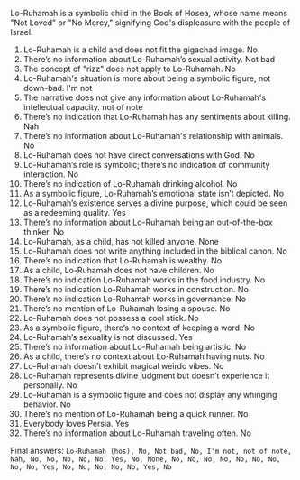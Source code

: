 Lo-Ruhamah is a symbolic child in the Book of Hosea, whose name means "Not Loved" or "No Mercy," signifying God's displeasure with the people of Israel.

1. Lo-Ruhamah is a child and does not fit the gigachad image. No
2. There’s no information about Lo-Ruhamah’s sexual activity. Not bad
3. The concept of "rizz" does not apply to Lo-Ruhamah. No
4. Lo-Ruhamah's situation is more about being a symbolic figure, not down-bad. I'm not
5. The narrative does not give any information about Lo-Ruhamah's intellectual capacity. not of note
6. There’s no indication that Lo-Ruhamah has any sentiments about killing. Nah
7. There’s no information about Lo-Ruhamah's relationship with animals. No
8. Lo-Ruhamah does not have direct conversations with God. No
9. Lo-Ruhamah’s role is symbolic; there’s no indication of community interaction. No
10. There’s no indication of Lo-Ruhamah drinking alcohol. No
11. As a symbolic figure, Lo-Ruhamah’s emotional state isn’t depicted. No
12. Lo-Ruhamah’s existence serves a divine purpose, which could be seen as a redeeming quality. Yes
13. There’s no information about Lo-Ruhamah being an out-of-the-box thinker. No
14. Lo-Ruhamah, as a child, has not killed anyone. None
15. Lo-Ruhamah does not write anything included in the biblical canon. No
16. There’s no indication that Lo-Ruhamah is wealthy. No
17. As a child, Lo-Ruhamah does not have children. No
18. There’s no indication Lo-Ruhamah works in the food industry. No
19. There’s no indication Lo-Ruhamah works in construction. No
20. There’s no indication Lo-Ruhamah works in governance. No
21. There’s no mention of Lo-Ruhamah losing a spouse. No
22. Lo-Ruhamah does not possess a cool stick. No
23. As a symbolic figure, there’s no context of keeping a word. No
24. Lo-Ruhamah’s sexuality is not discussed. Yes
25. There’s no information about Lo-Ruhamah being artistic. No
26. As a child, there’s no context about Lo-Ruhamah having nuts. No
27. Lo-Ruhamah doesn’t exhibit magical weirdo vibes. No
28. Lo-Ruhamah represents divine judgment but doesn’t experience it personally. No
29. Lo-Ruhamah is a symbolic figure and does not display any whinging behavior. No
30. There’s no mention of Lo-Ruhamah being a quick runner. No
31. Everybody loves Persia. Yes
32. There’s no information about Lo-Ruhamah traveling often. No

Final answers:
```Lo-Ruhamah (hos), No, Not bad, No, I'm not, not of note, Nah, No, No, No, No, No, Yes, No, None, No, No, No, No, No, No, No, No, No, Yes, No, No, No, No, No, Yes, No```